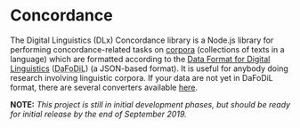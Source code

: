 # Concordance

The Digital Linguistics (DLx) Concordance library is a Node.js library for performing concordance-related tasks on [corpora][corpus] (collections of texts in a language) which are formatted according to the [Data Format for Digital Linguistics][DaFoDiL] (<abbr title='Data Format for Digital Linguistics'>DaFoDiL</abbr>) (a JSON-based format). It is useful for anybody doing research involving linguistic corpora. If your data are not yet in DaFoDiL format, there are several converters available [here][converters].

**NOTE:** _This project is still in initial development phases, but should be ready for initial release by the end of September 2019._

[converters]: https://developer.digitallinguistics.io/#converters
[corpus]:     https://en.wikipedia.org/wiki/Text_corpus
[DaFoDiL]:    https://format.digitallinguistics.io/
